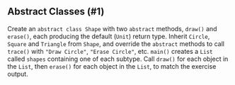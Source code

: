 ## Abstract Classes (#1)

Create an `abstract class Shape` with two `abstract` methods, `draw()` and
`erase()`, each producing the default (`Unit`) return type. Inherit `Circle`,
`Square` and `Triangle` from `Shape`, and override the `abstract` methods to
call `trace()` with `"Draw Circle"`, `"Erase Circle"`, etc. `main()`
creates a `List` called `shapes` containing one of each subtype. Call `draw()`
for each object in the `List`, then `erase()` for each object in the `List`, to
match the exercise output.